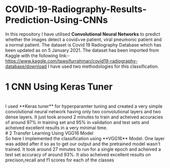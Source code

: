 # COVID-19-Radiography-Results-Prediction-Using-CNNs
In this repository I have utilised **Convolutional Neural Networks** to predict whether the images detect a covid+ve patient, viral pneumonic patient and a normal patient. 
The dataset is Covid 19 Radiography  Database which has been updated as on 5 January 2021. The dataset has been imported from Kaggle with the following link:-
https://www.kaggle.com/tawsifurrahman/covid19-radiography-database/download
I have used two methodologies for this classification.
<br>
# 1 CNN Using Keras Tuner
<br>
I used **Keras tuner** for hyperparamter tuning and created a very simple convolutional neural network having only two convolutional layers and two dense layers.
It just took around 2 minutes to train and acheived accuracies of around 97% in training set and 95% in validation and test sets and acheived excellent results
in a very minimal time.
<br>
#  2 Transfer Learning Using VGG16 Model
<br>
So here I implemented the classification using **VGG16** Model. One layer was added after it so as to get our output and the pretrained model wasn't trained. 
It took around 27 minutes to run for a single epoch and acheived a test set accuracy of around 93%. It also acheived excellent results on precison,recall 
and f1 scores for each of the classes 
